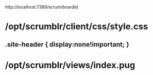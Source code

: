 http://localhost:7389/scrum/boardId

# /opt/scrumblr/client/css/style.css
##    .site-header { display:none!important; }
   
# /opt/scrumblr/views/index.pug
##    <br/><br/>
